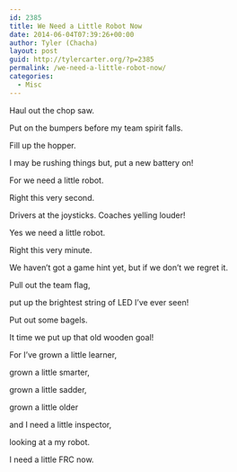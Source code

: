 ```yaml
---
id: 2385
title: We Need a Little Robot Now
date: 2014-06-04T07:39:26+00:00
author: Tyler (Chacha)
layout: post
guid: http://tylercarter.org/?p=2385
permalink: /we-need-a-little-robot-now/
categories:
  - Misc
---
```

Haul out the chop saw.
  
Put on the bumpers before my team spirit falls.
  
Fill up the hopper.
  
I may be rushing things but, put a new battery on!
  
For we need a little robot.
  
Right this very second.
  
Drivers at the joysticks. Coaches yelling louder!
  
Yes we need a little robot.
  
Right this very minute.
  
We haven&#8217;t got a game hint yet, but if we don&#8217;t we regret it.
  
Pull out the team flag,
  
put up the brightest string of LED I&#8217;ve ever seen!
  
Put out some bagels.
  
It time we put up that old wooden goal!
  
For I&#8217;ve grown a little learner,
  
grown a little smarter,
  
grown a little sadder,
  
grown a little older
  
and I need a little inspector,
  
looking at a my robot.
  
I need a little FRC now.